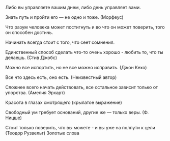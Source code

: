 Либо вы управляете вашим днем, либо день управляет вами.

Знать путь и пройти его — не одно и тоже. (Морфеус)

Что разум человека может постигнуть и во что он может поверить, того он способен достичь.

Начинать всегда стоит с того, что сеет сомнения.

Единственный способ сделать что-то очень хорошо - любить то, что ты делаешь. (Стив Джобс)

Можно все испортить, но не все можно исправить. (Джон Кехо)

Все что здесь есть, оно есть. (Неизвестный автор)

Сложнее всего начать действовать, все остальное зависит только от упорства. (Амелия Эрхарт)

Красота в глазах смотрящего (крылатое выражение)

Свободный ум требует оснований, другие же — только веры. (Ф. Ницше)

Стоит только поверить, что вы можете - и вы уже на полпути к цели (Теодор Рузвельт)
Золотые слова
